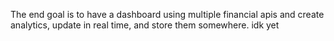 The end goal is to have a dashboard using multiple financial apis and create analytics, update in real time, and store them somewhere. idk yet